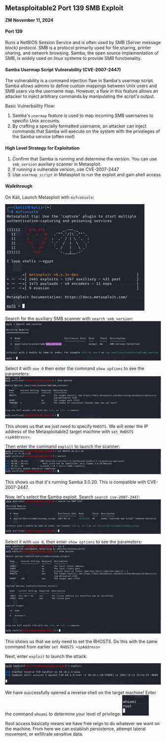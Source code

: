 ## Metasploitable2 Port 139 SMB Exploit
**ZM
November 11, 2024**

#### Port 139
Runs a NetBIOS Session Service and is often used by SMB (Server message block) protocol. SMB is a protocol primarily used for file sharing, printer sharing, and network browsing. Samba, the open source implementation of SMB, is widely used on linux systems to provide SMB functionality. 

#### Samba Usermap Script Vulnerability (CVE-2007-2447)
The vulnerability is a command injection flaw in Samba's usermap script. Samba allows admins to define custom mappings between Unix users and SMB users via the username map. However, a flaw in this feature allows an attacker to inject arbitrary commands by manipulating the script's output. 

Basic Vulnerbaility Flow:
1. Samba's `usermap` feature is used to map incoming SMB usernames to specific Unix accounts. 
2. By crafting a specially formatted username, an attacker can inject commands that Samba will execute on the system with the priveleges of the Samba service (often root)

#### High Level Strategy for Exploitation
1. Confirm that Samba is running and determine the version. You can use `smb_version` auxiliary scanner in Metasploit. 
2. If running a vulnerable version, use CVE-2007-2447
3. Use `usermap_script` in Metasploit to run the exploit and gain shell access


#### Walkthrough
On Kali, Launch Metasploit with `msfconsole`:

![Metasploit Launch Screen](assets/img/MS2_139_IMG1.png)

Search for the auxiliary SMB scanner with `search smb_version`:
![SMB Auxiliary Search](assets/img/MS2_139_IMG2.png)

Select it with `use 0` then enter the command `show options` to see the parameters:
![Select the scanner and show options](assets/img/MS2_139_IMG3.png)

This shows us that we just need to specify `RHOSTS`. We will enter the IP address of the Metasploitable2 target machine with `set RHOSTS <ipAddress>`. 

Then enter the command `exploit` to launch the scanner:
![Run the scanner](assets/img/MS2_139_IMG4.png)

This shows us that it's running Samba 3.0.20. This is compatible with CVE-2007-2447. 

Now, let's select the Samba exploit. Search `search cve-2007-2447`:
![Search for samba exploit](assets/img/MS2_139_IMG5.png)

Select it with `use 0`, then enter `show options` to see the parameters:
![Select the exploit and show options](assets/img/MS2_139_IMG6.png)

This shows us that we only need to set the RHOSTS. Do this with the same command from earlier `set RHOSTS <ipAddress>`

Next, enter `exploit` to launch the attack:

![Launch the exploit](assets/img/MS2_139_IMG7.png)

We have successfully opened a reverse shell on the target machine! Enter the command `whoami` to determine your level of privilege:
![whoami command](assets/img/MS2_139_IMG8.png)

Root access basically means we have free reign to do whatever we want on the machine. From here we can establish persistence, attempt lateral movement, or exfiltrate sensitive data.

